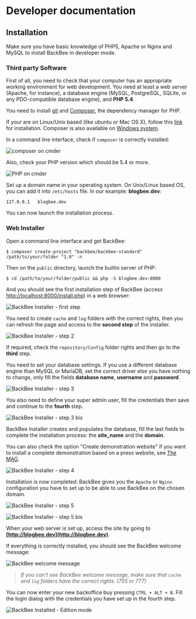 # Developer documentation

## Installation

Make sure you have basic knowledge of PHP5, Apache or Nginx and MySQL to install BackBee in developer mode.

### Third party Software

First of all, you need to check that your computer has an appropriate working environment for web development. You need at least a web server (Apache, for instance), a database engine (MySQL, PostgreSQL, SQLite, or any PDO-compatible database engine), and **PHP 5.4**.

You need to install [git](http://git-scm.com/) and [Composer](https://getcomposer.org/), the dependency manager for PHP.

If your are on Linux/Unix based (like ubuntu or Mac OS X), follow this [link](https://getcomposer.org/doc/00-intro.md#globally) for installation. Composer is also available on [Windows system](https://getcomposer.org/doc/00-intro.md#installation-windows).

In a command line interface, check if ``composer`` is correctly installed:

![composer on cmder](http://i.imgur.com/xDZi6Sc.png "composer")

Also, check your PHP version which should be 5.4 or more.

![PHP on cmder](http://i.imgur.com/DkgQJz2.png "PHP")


Set up a domain name in your operating system.
On Unix/Linux based OS, you can add it into ``/etc/hosts`` file. In our example: **blogbee.dev**:

    127.0.0.1   blogbee.dev


You can now launch the installation process.

### Web Installer

Open a command line interface and get BackBee:

    $ composer create-project "backbee/backbee-standard" /path/to/your/folder "1.0" -n

Then on the ``public`` directory, launch the builtin server of PHP:

    $ cd /path/to/your/folder/public && php -S blogbee.dev:8000

And you should see the first installation step of BackBee (access [http://localhost:8000/install.php](http://localhost:8000/install.php)) in a web browser:

![BackBee Installer - first step](http://i.imgur.com/saok4nc.png "BackBee Installer - first step")

You need to create ``cache`` and ``log`` folders with the correct rights, then you can refresh the page and access to the **second step** of the installer.

![BackBee Installer - step 2](http://i.imgur.com/pvaDJIH.png "BackBee Installer - step 2")

If required, check the ``repository/Config`` folder rights and then go to the **third** step.

You need to set your database settings. If you use a different database engine than MySQL or MariaDB, set the correct driver else you have nothing to change, only fill the fields **database name**, **username** and **password**.

![BackBee Installer - step 3](http://i.imgur.com/f6ejuwI.png "BackBee Installer - step 3")

You also need to define your super admin user, fill the credentials then save and continue to the **fourth** step.

![BackBee Installer - step 3 bis](http://i.imgur.com/ZENfnSS.png "BackBee Installer - step 3 bis")

BackBee Installer creates and populates the database, fill the last fields to complete the installation process: the **site_name** and the **domain**.

You can also check the option "Create demonstration website" if you want to install a complete demonstration based on a press website, see [The MAG](http://early.backbee.com/).

![BackBee Installer - step 4](http://i.imgur.com/BcZ3RNA.png "BackBee Installer - step 4")

Installation is now completed: BackBee gives you the ``Apache`` or ``Nginx`` configuration you have to set up to be able to use BackBee on the chosen domain.

![BackBee Installer - step 5](http://i.imgur.com/T13tVjT.png "BackBee Installer - step 5")

![BackBee Installer - step 5 bis](http://i.imgur.com/ePKuLX5.png "BackBee Installer - step 5 bis")

When your web server is set up, access the site by going to **[http://blogbee.dev](http://blogbee.dev)**.

If everything is correctly installed, you should see the BackBee welcome message:

![BackBee welcome message](http://i.imgur.com/rWY8IQk.png "BackBee welcome message")


> *If you can't see BackBee welcome message, make sure that ``cache`` and ``log`` folders have the correct rights. (755 or 777)*


You can now enter your new backoffice buy pressing  ``CTRL + ALT + B``. Fill the login dialog with the credentials you have set up in the fourth step.

![BackBee Installed - Edition mode](http://i.imgur.com/6NUBWCG.png "BackBee Installed - Edition mode")
